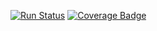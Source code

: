 [![Run Status](https://apibeta.shippable.com/projects/56f25d0bc77dae78a8fa38d1/badge?branch=master)](https://beta.shippable.com/projects/56f25d0bc77dae78a8fa38d1)
[![Coverage Badge](https://apibeta.shippable.com/projects/575a33f4c77dae78a8fd32e3/coverageBadge?branch=master)]()
